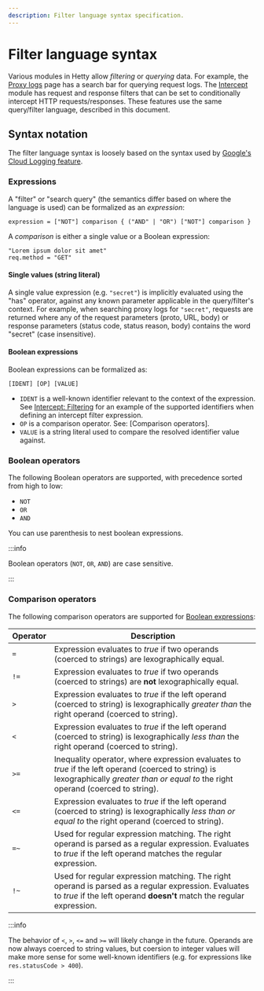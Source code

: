 ```yaml
---
description: Filter language syntax specification.
---
```


# Filter language syntax

Various modules in Hetty allow _filtering_ or _querying_ data. For example, the
[Proxy logs](/docs/getting-started#view-proxy-logs) page has a search bar for
querying request logs. The [Intercept](/docs/guides/intercept) module has
request and response filters that can be set to conditionally intercept HTTP
requests/responses. These features use the same query/filter language, described
in this document.

## Syntax notation

The filter language syntax is loosely based on the syntax used by [Google's
Cloud Logging
feature](https://cloud.google.com/logging/docs/view/logging-query-language).

### Expressions

A "filter" or "search query" (the semantics differ based on where the language
is used) can be formalized as an _expression_:

```
expression = ["NOT"] comparison { ("AND" | "OR") ["NOT"] comparison }
```

A _comparison_ is either a single value or a Boolean expression:

```
"Lorem ipsum dolor sit amet"
req.method = "GET"
```

#### Single values (string literal)

A single value expression (e.g. `"secret"`) is implicitly evaluated using the
"has" operator, against any known parameter applicable in the query/filter's
context. For example, when searching proxy logs for `"secret"`, requests are
returned where any of the request parameters (proto, URL, body) or response
parameters (status code, status reason, body) contains the word "secret" (case
insensitive).

#### Boolean expressions

Boolean expressions can be formalized as:

```
[IDENT] [OP] [VALUE]
```

- `IDENT` is a well-known identifier relevant to the context of the expression.
  See [Intercept: Filtering](/docs/guides/intercept#filtering) for an example of
  the supported identifiers when defining an intercept filter expression.
- `OP` is a comparison operator. See: [Comparison operators].
- `VALUE` is a string literal used to compare the resolved identifier value
  against.

### Boolean operators

The following Boolean operators are supported, with precedence sorted from high
to low:

- `NOT`
- `OR`
- `AND`

You can use parenthesis to nest boolean expressions.

:::info

Boolean operators (`NOT`, `OR`, `AND`) are case sensitive.

:::

### Comparison operators

The following comparison operators are supported for [Boolean expressions](#boolean-expressions):

| Operator | Description                                                                                                                                                                            |
| -------- | -------------------------------------------------------------------------------------------------------------------------------------------------------------------------------------- |
| `=`      | Expression evaluates to _true_ if two operands (coerced to strings) are lexographically equal.                                                                                         |
| `!=`     | Expression evaluates to _true_ if two operands (coerced to strings) are **not** lexographically equal.                                                                                 |
| `>`      | Expression evaluates to _true_ if the left operand (coerced to string) is lexographically _greater than_ the right operand (coerced to string).                                        |
| `<`      | Expression evaluates to _true_ if the left operand (coerced to string) is lexographically _less than_ the right operand (coerced to string).                                           |
| `>=`     | Inequality operator, where expression evaluates to _true_ if the left operand (coerced to string) is lexographically _greater than or equal to_ the right operand (coerced to string). |
| `<=`     | Expression evaluates to _true_ if the left operand (coerced to string) is lexographically _less than or equal to_ the right operand (coerced to string).                               |
| `=~`     | Used for regular expression matching. The right operand is parsed as a regular expression. Evaluates to _true_ if the left operand matches the regular expression.                     |
| `!~`     | Used for regular expression matching. The right operand is parsed as a regular expression. Evaluates to _true_ if the left operand **doesn't** match the regular expression.           |

:::info

The behavior of `<`, `>`, `<=` and `>=` will likely change in the future.
Operands are now always coerced to string values, but coersion to integer values
will make more sense for some well-known identifiers (e.g. for expressions like
`res.statusCode > 400`).

:::

